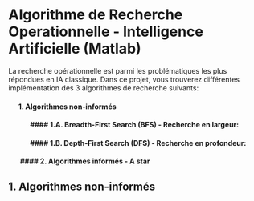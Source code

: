 # Algorithme de Recherche Operationnelle - Intelligence Artificielle (Matlab)

La recherche opérationnelle est parmi les problématiques les plus répondues en IA classique. Dans ce projet, vous trouverez différentes implémentation des 3 algorithmes de recherche suivants: 

#### &nbsp;&nbsp;&nbsp;&nbsp;&nbsp;&nbsp;1. Algorithmes non-informés
#### &nbsp;&nbsp;&nbsp;&nbsp;&nbsp;&nbsp;&nbsp;&nbsp;&nbsp;&nbsp;&nbsp;&nbsp; #### 1.A. Breadth-First Search (BFS) - Recherche en largeur:
#### &nbsp;&nbsp;&nbsp;&nbsp;&nbsp;&nbsp;&nbsp;&nbsp;&nbsp;&nbsp;&nbsp;&nbsp; #### 1.B. Depth-First Search (DFS) - Recherche en profondeur:
#### &nbsp;&nbsp;&nbsp;&nbsp;&nbsp;&nbsp; #### 2. Algorithmes informés - A star

## 1. Algorithmes non-informés

